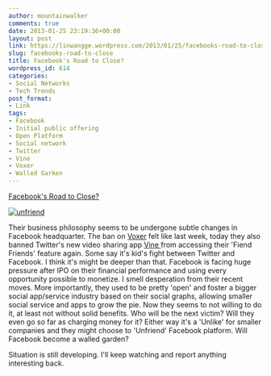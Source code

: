 ```yaml
---
author: mountainwalker
comments: true
date: 2013-01-25 23:19:36+00:00
layout: post
link: https://linwangge.wordpress.com/2013/01/25/facebooks-road-to-close/
slug: facebooks-road-to-close
title: Facebook's Road to Close?
wordpress_id: 614
categories:
- Social Networks
- Tech Trends
post_format:
- Link
tags:
- Facebook
- Initial public offering
- Open Platform
- Social network
- Twitter
- Vine
- Voxer
- Walled Garken
---
```


[Facebook's Road to Close?](http://techcrunch.com/2013/01/24/my-precious-social-graph/)

[![unfriend](http://linwangge.files.wordpress.com/2013/01/unfriend.jpg)](http://linwangge.files.wordpress.com/2013/01/unfriend.jpg)

Their business philosophy seems to be undergone subtle changes in Facebook headquarter. The ban on [Voxer](http://gigaom.com/2013/01/18/now-that-is-has-voice-messaging-facebook-un-friends-aka-blocks-voxer/) felt like last week, today they also banned Twitter's new video sharing app [Vine ](http://blog.twitter.com/2013/01/vine-new-way-to-share-video.html)from accessing their 'Fiend Friends' feature again. Some say it's kid's fight between Twitter and Facebook. I think it's might be deeper than that. Facebook is facing huge pressure after IPO on their financial performance and using every opportunity possible to monetize. I smell desperation from their recent moves. More importantly, they used to be pretty 'open' and foster a bigger social app/service industry based on their social graphs, allowing smaller social service and apps to grow the pie. Now they seems to not willing to do it, at least not without solid benefits. Who will be the next victim? Will they even go so far as charging money for it? Either way it's a 'Unlike' for smaller companies and they might choose to 'Unfriend' Facebook platform. Will Facebook become a walled garden?

Situation is still developing. I'll keep watching and report anything interesting back.


